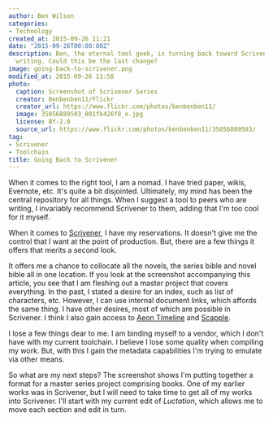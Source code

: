 ```yaml
---
author: Ben Wilson
categories:
- Technology
created_at: 2015-09-26 11:21
date: "2015-09-26T00:00:00Z"
description: Ben, the eternal tool geek, is turning back toward Scrivener for novel
  writing. Could this be the last change?
image: going-back-to-scrivener.png
modified_at: 2015-09-26 11:58
photo:
  caption: Screenshot of Scrivener Series
  creator: Benbenben11/Flickr
  creator_url: https://www.flickr.com/photos/benbenben11/
  image: 35056889503_801fb426f8_o.jpg
  license: BY-2.0
  source_url: https://www.flickr.com/photos/benbenben11/35056889503/
tag:
- Scrivener
- Toolchain
title: Going Back to Scrivener
---
```

When it comes to the right tool, I am a nomad. I have tried paper, wikis, Evernote, etc. It's quite a bit disjointed. Ultimately, my mind has been the central repository for all things. When I suggest a tool to peers who are writing, I invariably recommend Scrivener to them, adding that I'm too cool for it myself.

<!-- more -->

When it comes to [Scrivener](https://www.literatureandlatte.com/scrivener.php), I have my reservations. It doesn't give me the control that I want at the point of production. But, there are a few things it offers that merits a second look.

It offers me a chance to collocate all the novels, the series bible and novel bible all in one location. If you look at the screenshot accompanying this article, you see that I am fleshing out a master project that covers everything. In the past, I stated a desire for an index, such as list of characters, etc. However, I can use internal document links, which affords the same thing. I have other desires, most of which are possible in Scrivener. I think I also gain access to [Aeon Timeline](http://www.aeontimeline.com/) and [Scapple](http://www.literatureandlatte.com/scapple.php).

I lose a few things dear to me. I am binding myself to a vendor, which I don't have with my current toolchain. I believe I lose some quality when compiling my work. But, with this I gain the metadata capabilities I'm trying to emulate via other means.

So what are my next steps? The screenshot shows I'm putting together a format for a master series project comprising books. One of my earlier works was in Scrivener, but I will need to take time to get all of my works into Scrivener. I'll start with my current edit of *Luctation*, which allows me to move each section and edit in turn.
